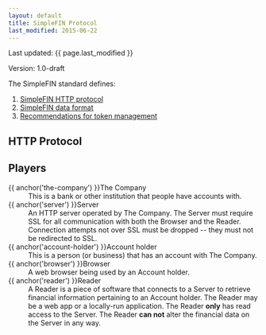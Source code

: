 ```yaml
---
layout: default
title: SimpleFIN Protocol
last_modified: 2015-06-22
---
```



Last updated: {{ page.last_modified }}

Version: 1.0-draft

The SimpleFIN standard defines:

1. [SimpleFIN HTTP protocol](#http-protocol)
2. [SimpleFIN data format](#data-format)
3. [Recommendations for token management](#recommendations)


## <a name="http-protocol"></a>HTTP Protocol ##

## Players ##

<dl>
  <dt>{{ anchor('the-company') }}The Company</dt>
  <dd>
    This is a bank or other institution that people have accounts with.
  </dd>
  <dt>{{ anchor('server') }}Server</dt>
  <dd>
    An HTTP server operated by <span class="term">The Company</span>.  The <span class="term">Server</span> must require SSL for all communication with both the <span class="term">Browser</span> and the <span class="term">Reader</span>.  Connection attempts not
    over SSL must be dropped -- they must not be redirected to SSL.
  </dd>
  <dt>{{ anchor('account-holder') }}Account holder</dt>
  <dd>
    This is a person (or business) that has an account with <span class="term">The Company</span>.
  </dd>
  <dt>{{ anchor('browser') }}Browser</dt>
  <dd>
    A web browser being used by an <span class="term">Account holder</span>.
  </dd>
  <dt>{{ anchor('reader') }}Reader</dt>
  <dd>
    A <span class="term">Reader</span> is a piece of software that connects to a <span class="term">Server</span> to retrieve financial information pertaining to an <span class="term">Account holder</span>.  The <span class="term">Reader</span> may be a web app or a locally-run application.  The <span class="term">Reader</span> <strong>only</strong> has read access to the <span class="term">Server</span>.  The <span class="term">Reader</span> <strong>can not</strong> alter the financial data on the <span class="term">Server</span> in any way.
  </dd>
</dl>
